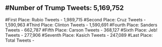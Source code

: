 #Number of Trump Tweets: 5,169,752
---
#First Place: Rubio Tweets - 1,989,715
#Second Place: Cruz Tweets - 1,590,963
#Third Place: Clinton Tweets - 1,590,691
#Fourth Place: Sanders Tweets - 662,787
#Fifth Place: Carson Tweets - 368,127
#Sixth Place: Jeb! Tweets - 277,906
#Seventh Place: Kasich Tweets - 247,089
#Last Place: Total Tweets -  
